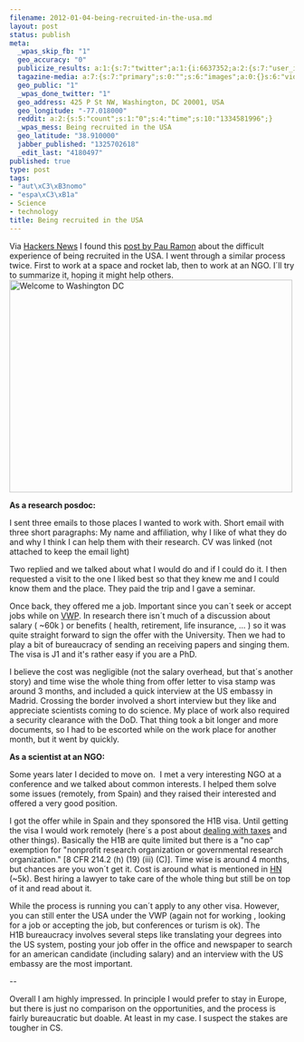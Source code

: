 ```yaml
--- 
filename: 2012-01-04-being-recruited-in-the-usa.md
layout: post
status: publish
meta: 
  _wpas_skip_fb: "1"
  geo_accuracy: "0"
  publicize_results: a:1:{s:7:"twitter";a:1:{i:6637352;a:2:{s:7:"user_id";s:8:"brunosan";s:7:"post_id";s:18:"154634112102174720";}}}
  tagazine-media: a:7:{s:7:"primary";s:0:"";s:6:"images";a:0:{}s:6:"videos";a:0:{}s:11:"image_count";s:1:"0";s:6:"author";s:7:"4180497";s:7:"blog_id";s:7:"8438084";s:9:"mod_stamp";s:19:"2012-01-04 18:55:47";}
  geo_public: "1"
  _wpas_done_twitter: "1"
  geo_address: 425 P St NW, Washington, DC 20001, USA
  geo_longitude: "-77.018000"
  reddit: a:2:{s:5:"count";s:1:"0";s:4:"time";s:10:"1334581996";}
  _wpas_mess: Being recruited in the USA
  geo_latitude: "38.910000"
  jabber_published: "1325702618"
  _edit_last: "4180497"
published: true
type: post
tags: 
- "aut\xC3\xB3nomo"
- "espa\xC3\xB1a"
- Science
- technology
title: Being recruited in the USA
---
```

<p style="text-align:left;">Via <a href="http://news.ycombinator.com/item?id=3424862">Hackers News</a> I found this <a href="http://pau.calepin.co/being-recruited-in-the-usa.html">post by Pau Ramon</a> about the difficult experience of being recruited in the USA. I went through a similar process twice. First to work at a space and rocket lab, then to work at an NGO. I´ll try to summarize it, hoping it might help others.
<a title="Welcome to Washington DC by brunosan, on Flickr" href="http://www.flickr.com/photos/nasonurb/6526189907/"><img class="aligncenter" src="http://farm8.staticflickr.com/7006/6526189907_269d60b4b8.jpg" alt="Welcome to Washington DC" width="500" height="375" /></a>
<!--more--></p>
<strong>As a research posdoc:</strong>

I sent three emails to those places I wanted to work with. Short email with three short paragraphs: My name and affiliation, why I like of what they do and why I think I can help them with their research. CV was linked (not attached to keep the email light)

Two replied and we talked about what I would do and if I could do it. I then requested a visit to the one I liked best so that they knew me and I could know them and the place. They paid the trip and I gave a seminar.

Once back, they offered me a job. Important since you can´t seek or accept jobs while on <a href="http://travel.state.gov/visa/temp/without/without_1990.html">VWP</a>. In research there isn´t much of a discussion about salary ( ~60k ) or benefits ( health, retirement, life insurance, ... ) so it was quite straight forward to sign the offer with the University. Then we had to play a bit of bureaucracy of sending an receiving papers and singing them. The visa is J1 and it's rather easy if you are a PhD.

I believe the cost was negligible (not the salary overhead, but that´s another story) and time wise the whole thing from offer letter to visa stamp was around 3 months, and included a quick interview at the US embassy in Madrid. Crossing the border involved a short interview but they like and appreciate scientists coming to do science. My place of work also required a security clearance with the DoD. That thing took a bit longer and more documents, so I had to be escorted while on the work place for another month, but it went by quickly.

<strong>As a scientist at an NGO:</strong>

Some years later I decided to move on.  I met a very interesting NGO at a conference and we talked about common interests. I helped them solve some issues (remotely, from Spain) and they raised their interested and offered a very good position.

I got the offer while in Spain and they sponsored the H1B visa. Until getting the visa I would work remotely (here´s a post about <a href="http://brunosan.eu/2011/04/04/soy-profesional/">dealing with taxes</a> and other things). Basically the H1B are quite limited but there is a "no cap" exemption for "nonprofit research organization or governmental research organization." [8 CFR 214.2 (h) (19) (iii) (C)]. Time wise is around 4 months, but chances are you won´t get it. Cost is around what is mentioned in <a href="http://news.ycombinator.com/item?id=3424862">HN</a> (~5k). Best hiring a lawyer to take care of the whole thing but still be on top of it and read about it.

While the process is running you can´t apply to any other visa. However, you can still enter the USA under the VWP (again not for working , looking for a job or accepting the job, but conferences or turism is ok). The H1B bureaucracy involves several steps like translating your degrees into the US system, posting your job offer in the office and newspaper to search for an american candidate (including salary) and an interview with the US embassy are the most important.

--

Overall I am highly impressed. In principle I would prefer to stay in Europe, but there is just no comparison on the opportunities, and the process is fairly bureaucratic but doable. At least in my case. I suspect the stakes are tougher in CS.

